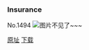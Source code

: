 ### Insurance
No.1494
![图片不见了~~~](https://imgs.xkcd.com/comics/insurance.png)

[原址](https://xkcd.com//1494) [下载](https://imgs.xkcd.com/comics/insurance.png)

